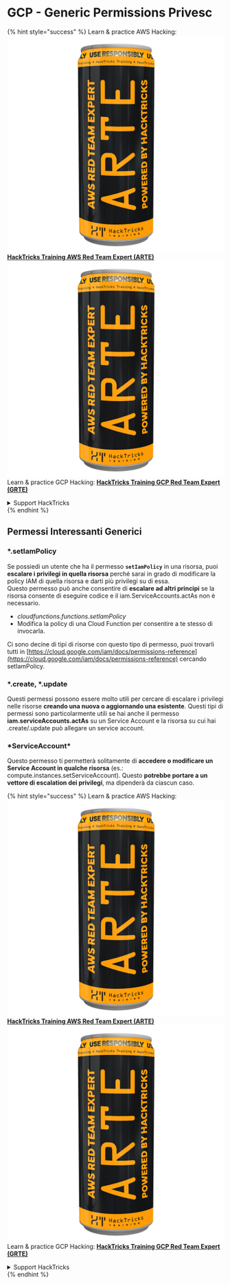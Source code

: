 # GCP - Generic Permissions Privesc

{% hint style="success" %}
Learn & practice AWS Hacking:<img src="../../../.gitbook/assets/image (1) (1) (1).png" alt="" data-size="line">[**HackTricks Training AWS Red Team Expert (ARTE)**](https://training.hacktricks.xyz/courses/arte)<img src="../../../.gitbook/assets/image (1) (1) (1).png" alt="" data-size="line">\
Learn & practice GCP Hacking: <img src="../../../.gitbook/assets/image (2).png" alt="" data-size="line">[**HackTricks Training GCP Red Team Expert (GRTE)**<img src="../../../.gitbook/assets/image (2).png" alt="" data-size="line">](https://training.hacktricks.xyz/courses/grte)

<details>

<summary>Support HackTricks</summary>

* Check the [**subscription plans**](https://github.com/sponsors/carlospolop)!
* **Join the** 💬 [**Discord group**](https://discord.gg/hRep4RUj7f) or the [**telegram group**](https://t.me/peass) or **follow** us on **Twitter** 🐦 [**@hacktricks\_live**](https://twitter.com/hacktricks_live)**.**
* **Share hacking tricks by submitting PRs to the** [**HackTricks**](https://github.com/carlospolop/hacktricks) and [**HackTricks Cloud**](https://github.com/carlospolop/hacktricks-cloud) github repos.

</details>
{% endhint %}

## Permessi Interessanti Generici

### \*.setIamPolicy

Se possiedi un utente che ha il permesso **`setIamPolicy`** in una risorsa, puoi **escalare i privilegi in quella risorsa** perché sarai in grado di modificare la policy IAM di quella risorsa e darti più privilegi su di essa.\
Questo permesso può anche consentire di **escalare ad altri principi** se la risorsa consente di eseguire codice e il iam.ServiceAccounts.actAs non è necessario.

* _cloudfunctions.functions.setIamPolicy_
* Modifica la policy di una Cloud Function per consentire a te stesso di invocarla.

Ci sono decine di tipi di risorse con questo tipo di permesso, puoi trovarli tutti in [https://cloud.google.com/iam/docs/permissions-reference](https://cloud.google.com/iam/docs/permissions-reference) cercando setIamPolicy.

### \*.create, \*.update

Questi permessi possono essere molto utili per cercare di escalare i privilegi nelle risorse **creando una nuova o aggiornando una esistente**. Questi tipi di permessi sono particolarmente utili se hai anche il permesso **iam.serviceAccounts.actAs** su un Service Account e la risorsa su cui hai .create/.update può allegare un service account.

### \*ServiceAccount\*

Questo permesso ti permetterà solitamente di **accedere o modificare un Service Account in qualche risorsa** (es.: compute.instances.setServiceAccount). Questo **potrebbe portare a un vettore di escalation dei privilegi**, ma dipenderà da ciascun caso.

{% hint style="success" %}
Learn & practice AWS Hacking:<img src="../../../.gitbook/assets/image (1) (1) (1).png" alt="" data-size="line">[**HackTricks Training AWS Red Team Expert (ARTE)**](https://training.hacktricks.xyz/courses/arte)<img src="../../../.gitbook/assets/image (1) (1) (1).png" alt="" data-size="line">\
Learn & practice GCP Hacking: <img src="../../../.gitbook/assets/image (2).png" alt="" data-size="line">[**HackTricks Training GCP Red Team Expert (GRTE)**<img src="../../../.gitbook/assets/image (2).png" alt="" data-size="line">](https://training.hacktricks.xyz/courses/grte)

<details>

<summary>Support HackTricks</summary>

* Check the [**subscription plans**](https://github.com/sponsors/carlospolop)!
* **Join the** 💬 [**Discord group**](https://discord.gg/hRep4RUj7f) or the [**telegram group**](https://t.me/peass) or **follow** us on **Twitter** 🐦 [**@hacktricks\_live**](https://twitter.com/hacktricks_live)**.**
* **Share hacking tricks by submitting PRs to the** [**HackTricks**](https://github.com/carlospolop/hacktricks) and [**HackTricks Cloud**](https://github.com/carlospolop/hacktricks-cloud) github repos.

</details>
{% endhint %}
